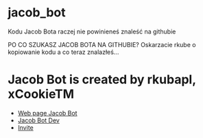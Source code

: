 # jacob_bot

Kodu Jacob Bota raczej nie powinieneś znaleść na githubie

PO CO SZUKASZ JACOB BOTA NA GITHUBIE? Oskarzacie rkube o kopiowanie kodu a co teraz znalazłeś...

<h1>Jacob Bot is created by rkubapl, xCookieTM</h1>
<ul>
<li><a href="http://rkubapl.malopolska.pl:8888">Web page Jacob Bot</a></li>

<li><a href="https://discord.gg/mEgRarR">Jacob Bot Dev</a></li>
  
<li><a href="https://discordapp.com/oauth2/authorize?client_id=491675696159129610&scope=bot&permissions=8">Invite</a></li>
</ul>


